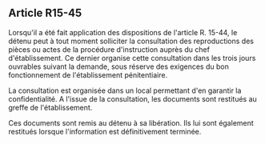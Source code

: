 Article R15-45
----
Lorsqu'il a été fait application des dispositions de l'article R. 15-44, le
détenu peut à tout moment solliciter la consultation des reproductions des
pièces ou actes de la procédure d'instruction auprès du chef d'établissement. Ce
dernier organise cette consultation dans les trois jours ouvrables suivant la
demande, sous réserve des exigences du bon fonctionnement de l'établissement
pénitentiaire.

La consultation est organisée dans un local permettant d'en garantir la
confidentialité. A l'issue de la consultation, les documents sont restitués au
greffe de l'établissement.

Ces documents sont remis au détenu à sa libération. Ils lui sont également
restitués lorsque l'information est définitivement terminée.
